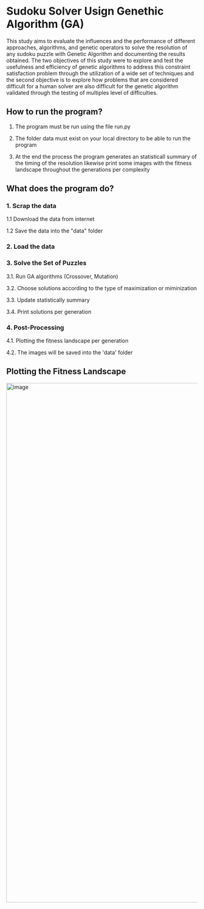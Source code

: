 # Sudoku Solver Usign Genethic Algorithm (GA)

This study aims to evaluate the influences and the performance of different approaches, algorithms, and genetic operators to solve the resolution of any sudoku puzzle with Genetic Algorithm and documenting the results obtained. The two objectives of this study were to explore and test the usefulness and efficiency of genetic algorithms to address this constraint satisfaction problem through the utilization of a wide set of techniques and the second objective is to explore how problems that are considered difficult for a human solver are also difficult for the genetic algorithm validated through the testing of multiples level of difficulties.

## How to run the program?

1. The program must be run using the file run.py

2. The folder data must exist on your local directory to be able to run the program

3. At the end the process the program generates an statisticall summary of the timing of the resolution likewise print some images with the fitness landscape throughout the generations per complexity


## What does the program do?
### 1. Scrap the data
   1.1 Download the data from internet

   1.2 Save the data into the "data" folder

### 2. Load the data
### 3. Solve the Set of Puzzles
   3.1. Run GA algorithms (Crossover, Mutation)
   
   3.2. Choose solutions according to the type of maximization or miminization
   
   3.3. Update statistically summary
   
   3.4. Print solutions per generation

### 4. Post-Processing
   4.1. Plotting the fitness landscape per generation
   
   4.2. The images will be saved into the 'data' folder

## Plotting the Fitness Landscape

<img width="1366" alt="image" src="https://user-images.githubusercontent.com/42159999/126250680-c50f6883-877c-4998-9064-7686d23b8436.png">
